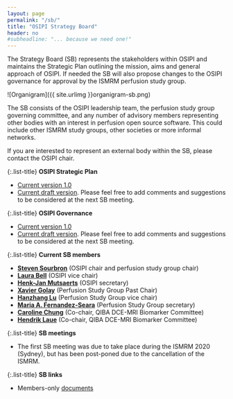 ```yaml
---
layout: page
permalink: "/sb/"
title: "OSIPI Strategy Board"
header: no
#subheadline: "... because we need one!"
---
```


The Strategy Board (SB) represents the stakeholders within OSIPI 
and maintains the Strategic Plan outlining the mission, aims and general approach of OSIPI. If needed the SB will also propose changes to the OSIPI governance for approval by the ISMRM perfusion study group.

![Organigram]({{ site.urlimg }}organigram-sb.png)

The SB consists of the OSIPI leadership team, the perfusion study group governing committee, and any number of
advisory members representing other bodies with an interest in perfusion open source software. 
This could include other ISMRM study groups, other societies or more informal networks.

If you are interested to represent an external body within the SB, please contact the OSIPI chair.

{:.list-title}
**OSIPI Strategic Plan**

- [Current version 1.0](https://drive.google.com/file/d/14XZYB59W2rn5NIMBKEwdzht23WLa3zzN/view?usp=sharing)
- [Current draft version](https://drive.google.com/open?id=1tbsovLQTpI-nkZiJgU2kCXKG0EifQjpW). Please feel free to add comments and suggestions to be considered at the next SB meeting.

{:.list-title}
**OSIPI Governance**

- [Current version 1.0](https://drive.google.com/open?id=1fH0hFBMJsUctdhhBmv1ujGI-9v5Bwe3k)
- [Current draft version](https://drive.google.com/file/d/1Gi-G-74kL1asflrmEHoUlk7cxv6iky2r/view?usp=sharing). Please feel free to add comments and suggestions to be considered at the next SB meeting.


{:.list-title}
**Current SB members**

- [**Steven Sourbron**](https://www.linkedin.com/in/steven-sourbron-93775752/?originalSubdomain=uk/) (OSIPI chair and perfusion study group chair)
- [**Laura Bell**](https://www.linkedin.com/in/lauracbell/) (OSIPI vice chair)
- [**Henk-Jan Mutsaerts**](https://www.linkedin.com/in/henk-jan-mutsaerts-8532b626/) (OSIPI secretary)
- [**Xavier Golay**](https://www.linkedin.com/in/xavier-golay-b2a2a41/?originalSubdomain=uk) (Perfusion Study Group Past Chair)
- [**Hanzhang Lu**](http://www.mri.jhmi.edu/hlulab/) (Perfusion Study Group vice chair)
- [**Maria A. Fernandez-Seara**](https://www.linkedin.com/in/maria-a-fernandez-seara-89613333/?originalSubdomain=es) (Perfusion Study Group secretary)
- [**Caroline Chung**](https://faculty.mdanderson.org/profiles/caroline_chung.html) (Co-chair, QIBA DCE-MRI Biomarker Committee)
- [**Hendrik Laue**](https://www.mevis.fraunhofer.de/en/employees/hendrik-laue.html) (Co-chair, QIBA DCE-MRI Biomarker Committee)

{:.list-title}
**SB meetings**

- The first SB meeting was due to take place during the ISMRM 2020 (Sydney), but has been post-poned due to the cancellation of the ISMRM.

{:.list-title}
**SB links**

- Members-only [documents](https://drive.google.com/drive/folders/1cxA2K6xM8w2vxX2Dcon6RcIJOOR1ks95)

